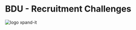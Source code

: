 # BDU - Recruitment Challenges
![logo xpand-it](https://www.xpand-it.com/wp-content/uploads/2016/10/LogoXpandIT-2016.png)
